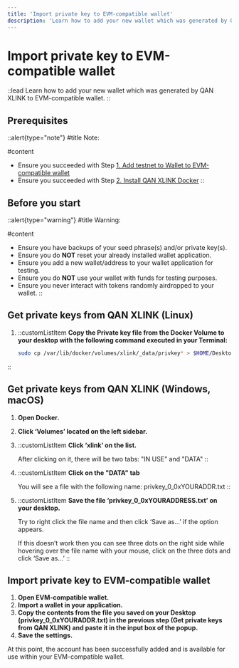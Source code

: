 ```yaml
---
title: 'Import private key to EVM-compatible wallet'
description: 'Learn how to add your new wallet which was generated by QAN XLINK to EVM-compatible wallet. '
---
```


# Import private key to EVM-compatible wallet

::lead
Learn how to add your new wallet which was generated by QAN XLINK to EVM-compatible wallet. 
::

## Prerequisites

::alert{type="note"}
#title
Note:

#content
- Ensure you succeeded with Step [1. Add testnet to Wallet to EVM-compatible wallet](/testnet/setup/wallet/evm-wallet)
- Ensure you succeeded with Step [2. Install QAN XLINK Docker](/testnet/setup/qan-xlink/docker)
::

## Before you start

::alert{type="warning"}
#title
Warning:

#content
- Ensure you have backups of your seed phrase(s) and/or private key(s).
- Ensure you do **NOT** reset your already installed wallet application.
- Ensure you add a new wallet/address to your wallet application for testing.
- Ensure you do **NOT** use your wallet with funds for testing purposes.
- Ensure you never interact with tokens randomly airdropped to your wallet.
::

## Get private keys from QAN XLINK (Linux)

1. ::customListItem
    **Copy the Private key file from the Docker Volume to your desktop with the following command executed in your Terminal:**

    ```sh
    sudo cp /var/lib/docker/volumes/xlink/_data/privkey* > $HOME/Desktop/privkey.txt
    ```
::

## Get private keys from QAN XLINK (Windows, macOS)

1. **Open Docker.**
2. **Click ‘Volumes’ located on the left sidebar.**
3. ::customListItem
    **Click ‘xlink’ on the list.**

    After clicking on it, there will be two tabs: "IN USE" and "DATA"
::
4. ::customListItem
    **Click on the "DATA" tab**

    You will see a file with the following name: privkey_0_0xYOURADDR.txt
::
5. ::customListItem
    **Save the file ‘privkey_0_0xYOURADDRESS.txt’ on your desktop.**

    Try to right click the file name and then click ‘Save as...’ if the option appears. 

    If  this doesn’t work then you can see three dots on the right side while hovering over the file name with your mouse, click on the three dots and click ‘Save as...’
::

## Import private key to EVM-compatible wallet

1. **Open EVM-compatible wallet.**
2. **Import a wallet in your application.**
8. **Copy the contents from the file you saved on your Desktop (privkey_0_0xYOURADDR.txt) in the previous step (Get private keys from QAN XLINK) and paste it in the input box of the popup.**
9. **Save the settings.**

At this point, the account has been successfully added and is available for use within your EVM-compatible wallet.
